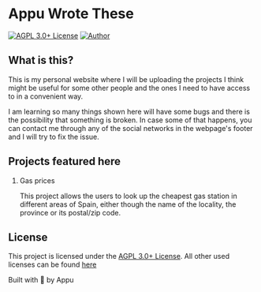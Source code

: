 # Appu Wrote These

[![AGPL 3.0+ License](https://img.shields.io/github/license/appuchias/appuwrotethese?label=License&style=flat-square)](https://github.com/appuchias/appuwrotethese/blob/master/LICENSE)
[![Author](https://img.shields.io/badge/Project%20by-Appu-9cf?style=flat-square)](https://github.com/appuchias)

## What is this?

This is my personal website where I will be uploading the projects I think might be useful for some other people and the ones I need to have access to in a convenient way.

I am learning so many things shown here will have some bugs and there is the possibility that something is broken.
In case some of that happens, you can contact me through any of the social networks in the webpage's footer and I will try to fix the issue.

## Projects featured here

1. Gas prices

    This project allows the users to look up the cheapest gas station in different areas of Spain,
    either though the name of the locality, the province or its postal/zip code.

## License

This project is licensed under the [AGPL 3.0+ License](https://github.com/appuchias/appuwrotethese/blob/master/LICENSE).
All other used licenses can be found [here](https://app.fossa.com/attribution/a2b2b9c2-e587-42d8-a9ad-121fc1033b43)

Built with 🖤 by Appu
